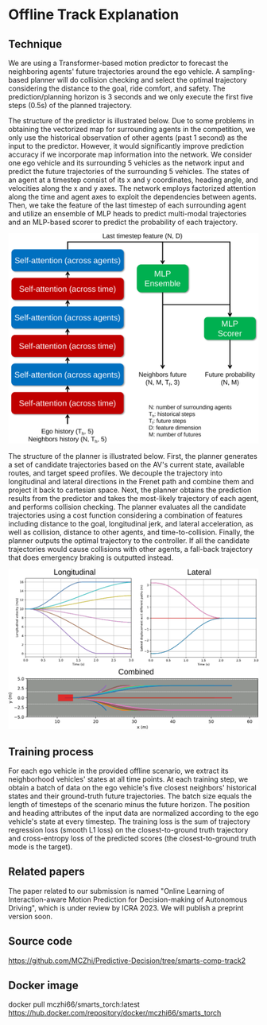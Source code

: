 # Offline Track Explanation
## Technique
We are using a Transformer-based motion predictor to forecast the neighboring agents' future trajectories around the ego vehicle. A sampling-based planner will do collision checking and select the optimal trajectory considering the distance to the goal, ride comfort, and safety. The prediction/planning horizon is 3 seconds and we only execute the first five steps (0.5s) of the planned trajectory.

The structure of the predictor is illustrated below. Due to some problems in obtaining the vectorized map for surrounding agents in the competition, we only use the historical observation of other agents (past 1 second) as the input to the predictor. However, it would significantly improve prediction accuracy if we incorporate map information into the network. We consider one ego vehicle and its surrounding 5 vehicles as the network input and predict the future trajectories of the surrounding 5 vehicles. The states of an agent at a timestep consist of its x and y coordinates, heading angle, and velocities along the x and y axes. The network employs factorized attention along the time and agent axes to exploit the dependencies between agents. Then, we take the feature of the last timestep of each surrounding agent and utilize an ensemble of MLP heads to predict multi-modal trajectories and an MLP-based scorer to predict the probability of each trajectory. 

![Overview of the predictor](./docs/predictor.png)

The structure of the planner is illustrated below. First, the planner generates a set of candidate trajectories based on the AV's current state, available routes, and target speed profiles. We decouple the trajectory into longitudinal and lateral directions in the Frenet path and combine them and project it back to cartesian space. Next, the planner obtains the prediction results from the predictor and takes the most-likely trajectory of each agent, and performs collision checking. The planner evaluates all the candidate trajectories using a cost function considering a combination of features including distance to the goal, longitudinal jerk, and lateral acceleration, as well as collision, distance to other agents, and time-to-collision. Finally, the planner outputs the optimal trajectory to the controller. If all the candidate trajectories would cause collisions with other agents, a fall-back trajectory that does emergency braking is outputted instead.

![Trajectory generation](./docs/planner.png)

## Training process
For each ego vehicle in the provided offline scenario, we extract its neighborhood vehicles' states at all time points. At each training step, we obtain a batch of data on the ego vehicle's five closest neighbors' historical states and their ground-truth future trajectories. The batch size equals the length of timesteps of the scenario minus the future horizon. The position and heading attributes of the input data are normalized according to the ego vehicle's state at every timestep. The training loss is the sum of trajectory regression loss (smooth L1 loss) on the closest-to-ground truth trajectory and cross-entropy loss of the predicted scores (the closest-to-ground truth mode is the target).

## Related papers
The paper related to our submission is named "Online Learning of Interaction-aware Motion Prediction for Decision-making of Autonomous Driving", which is under review by ICRA 2023. 
We will publish a preprint version soon.

## Source code
https://github.com/MCZhi/Predictive-Decision/tree/smarts-comp-track2

## Docker image
docker pull mczhi66/smarts_torch:latest
https://hub.docker.com/repository/docker/mczhi66/smarts_torch

